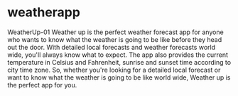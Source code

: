 # weatherapp
 WeatherUp-01 Weather up is the perfect weather forecast app for anyone who wants to know what the weather is going to be like before they head out the door. With detailed local forecasts and weather forecasts world wide, you'll always know what to expect. The app also provides the current temperature in Celsius and Fahrenheit, sunrise and sunset time according to city time zone. So, whether you're looking for a detailed local forecast or want to know what the weather is going to be like world wide, Weather up is the perfect app for you.
